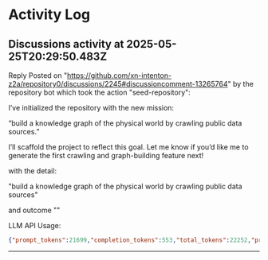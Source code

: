 # Activity Log

## Discussions activity at 2025-05-25T20:29:50.483Z

Reply Posted on "https://github.com/xn-intenton-z2a/repository0/discussions/2245#discussioncomment-13265764" by the repository bot which took the action "seed-repository":

I’ve initialized the repository with the new mission:

“build a knowledge graph of the physical world by crawling public data sources.”

I’ll scaffold the project to reflect this goal. Let me know if you’d like me to generate the first crawling and graph-building feature next!

with the detail:

"build a knowledge graph of the physical world by crawling public data sources"

and outcome ""

LLM API Usage:

```json
{"prompt_tokens":21699,"completion_tokens":553,"total_tokens":22252,"prompt_tokens_details":{"cached_tokens":0,"audio_tokens":0},"completion_tokens_details":{"reasoning_tokens":448,"audio_tokens":0,"accepted_prediction_tokens":0,"rejected_prediction_tokens":0}}

```
---

